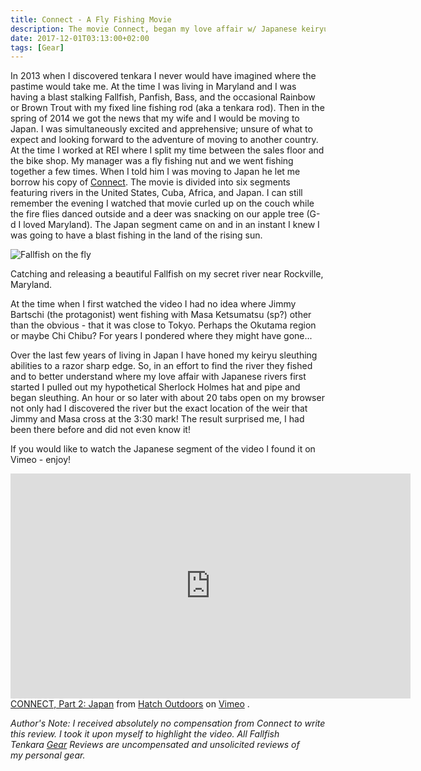 ```yaml
---
title: Connect - A Fly Fishing Movie
description: The movie Connect, began my love affair w/ Japanese keiryu. In this post I take a closer look at the video that started it all & make a surprising discovery...
date: 2017-12-01T03:13:00+02:00
tags: [Gear]
---
```

<div class=“text-lg m-2”>
<p class="mb-2">In 2013 when I discovered tenkara I never would have imagined where the pastime would take me. At the time I was living in Maryland and I was having a blast stalking Fallfish, Panfish, Bass, and the occasional Rainbow or Brown Trout with my fixed line fishing rod (aka a tenkara rod). Then in the spring of 2014 we got the news that my wife and I would be moving to Japan. I was simultaneously excited and apprehensive; unsure of what to expect and looking forward to the adventure of moving to another country. At the time I worked at REI where I split my time between the sales floor and the bike shop. My manager was a fly fishing nut and we went fishing together a few times. When I told him I was moving to Japan he let me borrow his copy of <a href="http://confluencefilms.com/films/connect/" target="_blank" rel="noopener" class="text-red-500 hover:bg-red-500 hover:text-white">Connect</a>. The movie is divided into six segments featuring rivers in the United States, Cuba, Africa, and Japan. I can still remember the evening I watched that movie curled up on the couch while the fire flies danced outside and a deer was snacking on our apple tree (G-d I loved Maryland). The Japan segment came on and in an instant I knew I was going to have a blast fishing in the land of the rising sun.</p>

<div class="w-8/12 mx-auto">
<img class="rounded-lg shadow-lg" src="https://fallfish-tenkara-images.s3-us-west-1.amazonaws.com/FfT+-+Connect/IMG_5798.JPG" alt="Fallfish on the fly" />
<p class="italic text-center">Catching and releasing a beautiful Fallfish on my secret river near Rockville, Maryland.</p>
</div>

<p class="mt-2 mb-2">At the time when I first watched the video I had no idea where Jimmy Bartschi (the protagonist) went fishing with Masa Ketsumatsu (sp?) other than the obvious - that it was close to Tokyo. Perhaps the Okutama region or maybe Chi Chibu? For years I pondered where they might have gone...</p>

<p class="mt-2 mb-2">Over the last few years of living in Japan I have honed my keiryu sleuthing abilities to a razor sharp edge. So, in an effort to find the river they fished and to better understand where my love affair with Japanese rivers first started I pulled out my hypothetical Sherlock Holmes hat and pipe and began sleuthing. An hour or so later with about 20 tabs open on my browser not only had I discovered the river but the exact location of the weir that Jimmy and Masa cross at the 3:30 mark! The result surprised me, I had been there before and did not even know it!</p>

<p class="mt-2 mb-2">If you would like to watch the Japanese segment of the video I found it on Vimeo - enjoy!</p>

<iframe class="aligncenter" src="https://player.vimeo.com/video/53565655?color=af292e" width="640" height="360" frameborder="0" allowfullscreen="allowfullscreen"></iframe>
<a href="https://vimeo.com/53565655">CONNECT, Part 2: Japan</a> from <a href="https://vimeo.com/hatchoutdoors">Hatch Outdoors</a> on <a href="https://vimeo.com">Vimeo</a>
.

<em>Author's Note: I received absolutely no compensation from Connect to write this review. I took it upon myself to highlight the video. All Fallfish Tenkara <a href="https://www.fallfishtenkara.com/tags/gear/" target="_blank" rel="noopener" class="text-red-500 hover:bg-red-500 hover:text-white">Gear</a> Reviews are uncompensated and unsolicited reviews of my personal gear. </em></p>
</div>